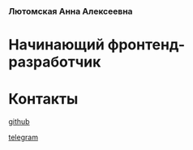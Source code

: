 ### Лютомская Анна Алексеевна
# Начинающий фронтенд-разработчик

# Контакты
<a href="https://github.com/lutomskaya">github</a>

<a href="https://t.me/lutomskaya">telegram</a>
